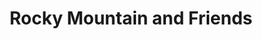 ---
title: "Rocky Mountain and Friends"
url: /muenchen/rocky-mountain-and-friends/
shop: Fahrrad
---